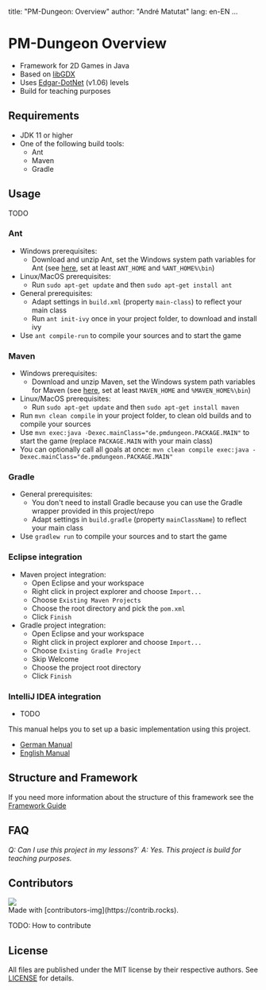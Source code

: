 title: "PM-Dungeon: Overview"
author: "André Matutat"
lang: en-EN
...

# PM-Dungeon Overview

- Framework for 2D Games in Java
- Based on [libGDX](https://libgdx.com/)
- Uses [Edgar-DotNet](https://github.com/OndrejNepozitek/Edgar-DotNet) (v1.06) levels
- Build for teaching purposes



## Requirements

- JDK 11 or higher
- One of the following build tools:
  - Ant
  - Maven
  - Gradle

## Usage

TODO

### Ant
- Windows prerequisites:
  - Download and unzip Ant, set the Windows system path variables for Ant (see [here](https://ant.apache.org/manual/install.html), set at least `ANT_HOME` and `%ANT_HOME%\bin`)
- Linux/MacOS prerequisites:
  - Run `sudo apt-get update` and then `sudo apt-get install ant`
- General prerequisites:
  - Adapt settings in `build.xml` (property `main-class`) to reflect your main class
  - Run `ant init-ivy` once in your project folder, to download and install ivy
- Use `ant compile-run` to compile your sources and to start the game

### Maven
- Windows prerequisites:
  - Download and unzip Maven, set the Windows system path variables for Maven (see [here](https://maven.apache.org/install.html), set at least `MAVEN_HOME` and `%MAVEN_HOME%\bin`)
- Linux/MacOS prerequisites:
  - Run `sudo apt-get update` and then `sudo apt-get install maven`
- Run `mvn clean compile` in your project folder, to clean old builds and to compile your sources 
- Use `mvn exec:java -Dexec.mainClass="de.pmdungeon.PACKAGE.MAIN"` to start the game (replace `PACKAGE.MAIN` with your main class)
- You can optionally call all goals at once: `mvn clean compile exec:java -Dexec.mainClass="de.pmdungeon.PACKAGE.MAIN"`

### Gradle
- General prerequisites:
  - You don't need to install Gradle because you can use the Gradle wrapper provided in this project/repo
  - Adapt settings in `build.gradle` (property `mainClassName`) to reflect your main class
- Use `gradlew run` to compile your sources and to start the game

### Eclipse integration
- Maven project integration:
  - Open Eclipse and your workspace
  - Right click in project explorer and choose `Import...`
  - Choose `Existing Maven Projects`
  - Choose the root directory and pick the `pom.xml`
  - Click `Finish`
- Gradle project integration:
  - Open Eclipse and your workspace
  - Right click in project explorer and choose `Import...`
  - Choose `Existing Gradle Project`
  - Skip Welcome
  - Choose the project root directory
  - Click `Finish`

### IntelliJ IDEA integration
- TODO

This manual helps you to set up a basic implementation using this project.
- [German Manual](./docs/manual_DE.md)
- [English Manual](./docs/manual_EN.md)


## Structure and Framework

If you need more information about the structure of this framework see the [Framework Guide](./docs/framework_EN.md)

## FAQ
*Q: Can I use this project in my lessons*?`
*A: Yes. This project is build for teaching purposes.*

## Contributors

<a href="https://github.com/AMatutat/pmdungeon/graphs/contributors">
  <img src="https://contrib.rocks/image?repo=AMatutat/pmdungeon" />
</a> <br>
Made with [contributors-img](https://contrib.rocks).


TODO: How to contribute


## License

All files are published under the MIT license by their respective authors. See [LICENSE](./LICENSE.md) for details.
